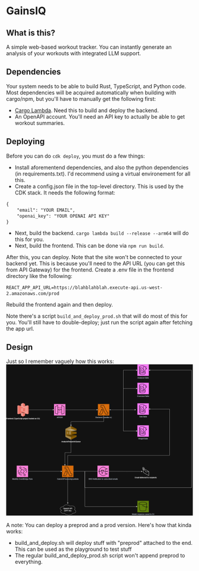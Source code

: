 # GainsIQ

## What is this?
A simple web-based workout tracker. You can instantly generate an analysis of your workouts with integrated LLM support.

## Dependencies 
Your system needs to be able to build Rust, TypeScript, and Python code. Most dependencies will be acquired automatically when building with cargo/npm, but you'll have to manually get the following first:
- [Cargo Lambda](https://www.cargo-lambda.info/). Need this to build and deploy the backend.
- An OpenAPI account. You'll need an API key to actually be able to get workout summaries.  

## Deploying 
Before you can do `cdk deploy`, you must do a few things:
 - Install aforementend dependencies, and also the python dependencies (in requirements.txt). I'd recommend using a virtual environement for all this.
 - Create a config.json file in the top-level directory. This is used by the CDK stack. It needs the following format: 
```
{
    "email": "YOUR EMAIL",
    "openai_key": "YOUR OPENAI API KEY"
}
```
- Next, build the backend. `cargo lambda build --release --arm64` will do this for you.
- Next, build the frontend. This can be done via `npm run build`. 

After this, you can deploy. Note that the site won't be connected to your backend yet. This is because you'll need to the API URL (you can get this from API Gateway) for the frontend. Create a .env file in the frontend directory like the following:
```
REACT_APP_API_URL=https://blahblahblah.execute-api.us-west-2.amazonaws.com/prod
```
Rebuild the frontend again and then deploy.

Note there's a script `build_and_deploy_prod.sh` that will do most of this for you. You'll still have to double-deploy; 
just run the script again after fetching the app url.

## Design
Just so I remember vaguely how this works:
![](doc/GainsIQ.png)

A note: You can deploy a preprod and a prod version. Here's how that kinda works:
- build_and_deploy.sh will deploy stuff with "preprod" attached to the end. This can be used as the playground to test stuff
- The regular build_and_deploy_prod.sh script won't append preprod to everything. 
